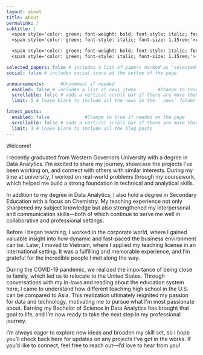 ```yaml
---
layout: about
title: About
permalink: /
subtitle: |
  <span style='color: green; font-weight: bold; font-style: italic; font-size: 1.15rem;'>Email:</span><br>
  <span style='color: green; font-style: italic; font-size: 1.15rem;'>rc.grear@gmail.com</span><br><br>

  <span style='color: green; font-weight: bold; font-style: italic; font-size: 1.15rem;'>Interests: </span><br>
  <span style='color: green; font-style: italic; font-size: 1.15rem;'> Beyond data and technology, I find joy in hands-on and heart-centered activities like cooking, gardening, and fishing. I'm drawn to adventure—whether that means traveling to new places or simply enjoying quiet moments while gazing at the horizon. </span><br><br>

selected_papers: false # includes a list of papers marked as "selected={true}"           #Change to true if needed on the page
social: false # includes social icons at the bottom of the page              #Change to true if needed on the page

announcements:      #Uncomment if needed
  enabled: false # includes a list of news items        #Change to true if needed on the page
  scrollable: false # adds a vertical scroll bar if there are more than 3 news items         #Change to true if needed on the page
  limit: 5 # leave blank to include all the news in the `_news` folder

latest_posts:
  enabled: false             #Change to true if needed on the page
  scrollable: false # adds a vertical scroll bar if there are more than 3 new posts items       #Change to true if needed on the page
  limit: 3 # leave blank to include all the blog posts
---
```



Welcome!

I recently graduated from Western Governors University with a degree in Data Analytics. I’m excited to share my journey, showcase the projects I’ve been working on, and connect with others with similar interests. During my time at university, I worked on real-world problems through my coursework, which helped me build a strong foundation in technical and analytical skills.

In addition to my degree in Data Analytics, I also hold a degree in Secondary Education with a focus on Chemistry. My teaching experience not only sharpened my subject knowledge but also strengthened my interpersonal and communication skills—both of which continue to serve me well in collaborative and professional settings.

Before I began teaching, I worked in the corporate world, where I gained valuable insight into how dynamic and fast-paced the business environment can be. Later, I moved to Vietnam, where I applied my teaching license in an international setting. It was a fulfilling and memorable experience, and I’m grateful for the incredible people I met along the way.

During the COVID-19 pandemic, we realized the importance of being close to family, which led us to relocate to the United States. Through conversations with my in-laws and reading about the education system here, I came to understand how different teaching high school in the U.S. can be compared to Asia. This realization ultimately reignited my passion for data and technology, motivating me to pursue what I'm most passionate about. Earning my Bachelor of Science in Data Analytics has brought that goal to life, and I’m now ready to take the next step in my professional journey.

I’m always eager to explore new ideas and broaden my skill set, so I hope you’ll check back here for updates on any projects I’ve got in the works. If you’d like to connect, feel free to reach out—I’d love to hear from you!
